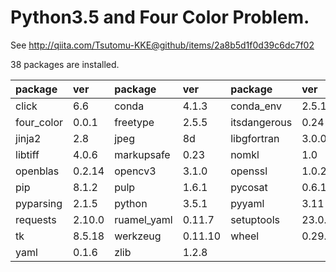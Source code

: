 Python3.5 and Four Color Problem.
======

See http://qiita.com/Tsutomu-KKE@github/items/2a8b5d1f0d39c6dc7f02

38 packages are installed.

package|ver|package|ver|package|ver|package|ver
:--|:--|:--|:--|:--|:--|:--|:--
click|6.6|conda|4.1.3|conda_env|2.5.1|flask|0.11.1
four_color|0.0.1|freetype|2.5.5|itsdangerous|0.24|jbig|2.1
jinja2|2.8|jpeg|8d|libgfortran|3.0.0|libpng|1.6.22
libtiff|4.0.6|markupsafe|0.23|nomkl|1.0|numpy|1.11.0
openblas|0.2.14|opencv3|3.1.0|openssl|1.0.2h|pillow|3.2.0
pip|8.1.2|pulp|1.6.1|pycosat|0.6.1|pycrypto|2.6.1
pyparsing|2.1.5|python|3.5.1|pyyaml|3.11|readline|6.2
requests|2.10.0|ruamel_yaml|0.11.7|setuptools|23.0.0|sqlite|3.13.0
tk|8.5.18|werkzeug|0.11.10|wheel|0.29.0|xz|5.0.5
yaml|0.1.6|zlib|1.2.8|
